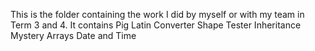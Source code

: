 This is the folder containing the work I did by myself or with my team in Term 3 and 4.
It contains
Pig Latin Converter
Shape Tester
Inheritance
Mystery
Arrays
Date and Time
